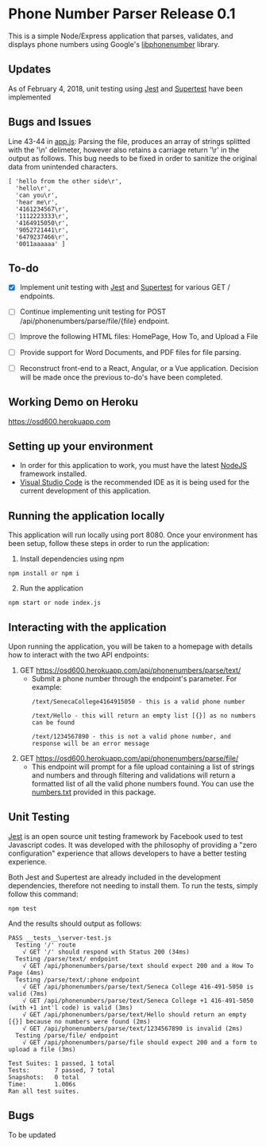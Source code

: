 # Phone Number Parser Release 0.1

This is a simple Node/Express application that parses, validates, and displays phone numbers using Google's [libphonenumber](https://github.com/googlei18n/libphonenumber) library.

## Updates
As of February 4, 2018, unit testing using [Jest](https://facebook.github.io/jest/) and [Supertest](https://www.npmjs.com/package/supertest)  have been implemented 

## Bugs and Issues

Line 43-44 in [app.js](app.js): Parsing the file, produces an array of strings splitted with the '\n' delimeter, however also retains a carriage return '\r' in the output as follows.  This bug needs to be fixed in order to sanitize the original data from unintended characters.

```
[ 'hello from the other side\r',
  'hello\r',
  'can you\r',
  'hear me\r',
  '4161234567\r',
  '1112223333\r',
  '4164915050\r',
  '9052721441\r',
  '6479237466\r',
  '0011aaaaaa' ]
```

## To-do
- [x] Implement unit testing with [Jest](https://facebook.github.io/jest/) and [Supertest](https://www.npmjs.com/package/supertest) for various GET / endpoints.
- [ ] Continue implementing unit testing for POST /api/phonenumbers/parse/file/{file} endpoint.
- [ ] Improve the following HTML files: HomePage, How To, and Upload a File
- [ ] Provide support for Word Documents, and PDF files for file parsing.
- [ ] Reconstruct front-end to a React, Angular, or a Vue application.  Decision will be made once the previous to-do's have been completed.


## Working Demo on Heroku
https://osd600.herokuapp.com

## Setting up your environment
- In order for this application to work, you must have the latest [NodeJS](https://nodejs.org/en/download/) framework installed.
- [Visual Studio Code](https://code.visualstudio.com/) is the recommended IDE as it is being used for the current development of this application.

## Running the application locally
This application will run locally using port 8080.
Once your environment has been setup, follow these steps in order to run the application:
1. Install dependencies using npm
```
npm install or npm i
```
2. Run the application
```
npm start or node index.js
```

## Interacting with the application
Upon running the application, you will be taken to a homepage with details how to interact with the two API endpoints:

1. GET https://osd600.herokuapp.com/api/phonenumbers/parse/text/
   - Submit a phone number through the endpoint's parameter.  For example:
     ```
     /text/SenecaCollege4164915050 - this is a valid phone number
     ```
     ```
     /text/Hello - this will return an empty list [{}] as no numbers can be found
     ```
     ```
     /text/1234567890 - this is not a valid phone number, and response will be an error message
     ```
2. GET https://osd600.herokuapp.com/api/phonenumbers/parse/file/
   - This endpoint will prompt for a file upload containing a list of strings and numbers and through filtering and validations will return a formatted list of all the valid phone numbers found.  You can use the [numbers.txt](numbers.txt) provided in this package.

## Unit Testing
[Jest](https://facebook.github.io/jest/) is an open source unit testing framework by Facebook used to test Javascript codes.  It was developed with the philosophy of providing a "zero configuration" experience that allows developers to have a better testing experience.

Both Jest and Supertest are already included in the development dependencies, therefore not needing to install them.  To run the tests, simply follow this command:
```
npm test
```
And the results should output as follows:
```
PASS __tests__\server-test.js
  Testing '/' route
    √ GET '/' should respond with Status 200 (34ms)
  Testing /parse/text/ endpoint
    √ GET /api/phonenumbers/parse/text should expect 200 and a How To Page (4ms)
  Testing /parse/text/:phone endpoint
    √ GET /api/phonenumbers/parse/text/Seneca College 416-491-5050 is valid (7ms)
    √ GET /api/phonenumbers/parse/text/Seneca College +1 416-491-5050 (with +1 int'l code) is valid (3ms)
    √ GET /api/phonenumbers/parse/text/Hello should return an empty [{}] because no numbers were found (2ms)
    √ GET /api/phonenumbers/parse/text/1234567890 is invalid (2ms)
  Testing /parse/file/ endpoint
    √ GET /api/phonenumbers/parse/file should expect 200 and a form to upload a file (3ms)

Test Suites: 1 passed, 1 total
Tests:       7 passed, 7 total
Snapshots:   0 total
Time:        1.006s
Ran all test suites.
```

## Bugs
To be updated
